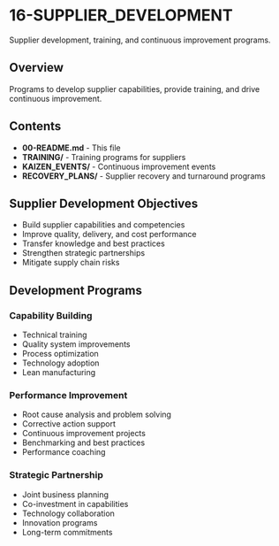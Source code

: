 # 16-SUPPLIER_DEVELOPMENT

Supplier development, training, and continuous improvement programs.

## Overview

Programs to develop supplier capabilities, provide training, and drive continuous improvement.

## Contents

- **00-README.md** - This file
- **TRAINING/** - Training programs for suppliers
- **KAIZEN_EVENTS/** - Continuous improvement events
- **RECOVERY_PLANS/** - Supplier recovery and turnaround programs

## Supplier Development Objectives

- Build supplier capabilities and competencies
- Improve quality, delivery, and cost performance
- Transfer knowledge and best practices
- Strengthen strategic partnerships
- Mitigate supply chain risks

## Development Programs

### Capability Building
- Technical training
- Quality system improvements
- Process optimization
- Technology adoption
- Lean manufacturing

### Performance Improvement
- Root cause analysis and problem solving
- Corrective action support
- Continuous improvement projects
- Benchmarking and best practices
- Performance coaching

### Strategic Partnership
- Joint business planning
- Co-investment in capabilities
- Technology collaboration
- Innovation programs
- Long-term commitments
